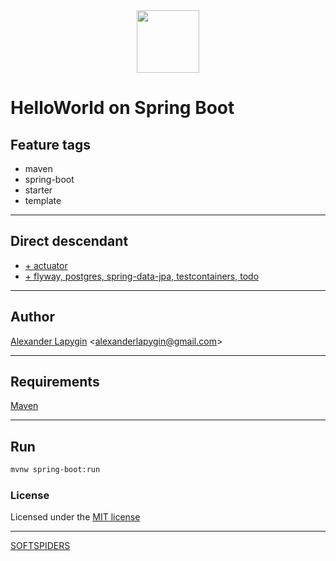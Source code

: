 <div align="center">
    <a href="https://github.com/softspiders/softspiders">
      <img src="https://avatars.githubusercontent.com/u/47006425?v=4"width="100" height="100"/>
    </a>
</div> 

# HelloWorld on Spring Boot


## Feature tags

- maven
- spring-boot
- starter
- template

---

## Direct descendant

- [+ actuator](https://github.com/AlexanderLapygin/spring-boot-actuator#readme)
- [+ flyway, postgres, spring-data-jpa, testcontainers, todo](https://github.com/softspiders/spring-boot-postgres-testcontainers-archunit-restful-swagger-restassured-selenium-hexagonal-todo/tree/spring-boot-psql-testcontainers-todo#readme)

---

## Author

[Alexander Lapygin](https://github.com/AlexanderLapygin) <<alexanderlapygin@gmail.com>>

---

## Requirements

[Maven](https://maven.apache.org/)

---

## Run

```sh
mvnw spring-boot:run
```

### License

Licensed under the [MIT license](./LICENSE)

---

[SOFTSPIDERS](https://github.com/softspiders/softspiders)
